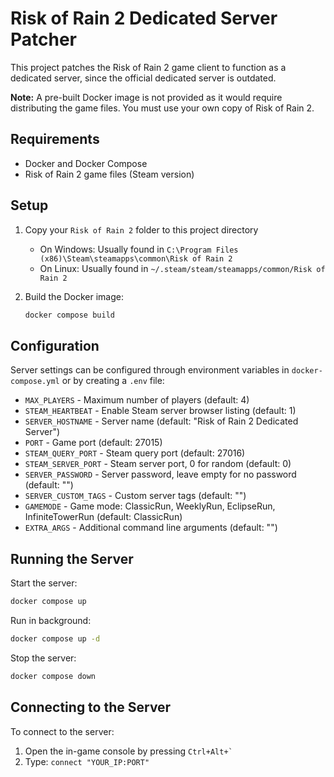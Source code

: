 # Risk of Rain 2 Dedicated Server Patcher

This project patches the Risk of Rain 2 game client to function as a dedicated server, since the official dedicated server is outdated.

**Note:** A pre-built Docker image is not provided as it would require distributing the game files. You must use your own copy of Risk of Rain 2.

## Requirements

- Docker and Docker Compose
- Risk of Rain 2 game files (Steam version)

## Setup

1. Copy your `Risk of Rain 2` folder to this project directory
   - On Windows: Usually found in `C:\Program Files (x86)\Steam\steamapps\common\Risk of Rain 2`
   - On Linux: Usually found in `~/.steam/steam/steamapps/common/Risk of Rain 2`

2. Build the Docker image:
   ```bash
   docker compose build
   ```

## Configuration

Server settings can be configured through environment variables in `docker-compose.yml` or by creating a `.env` file:

- `MAX_PLAYERS` - Maximum number of players (default: 4)
- `STEAM_HEARTBEAT` - Enable Steam server browser listing (default: 1)
- `SERVER_HOSTNAME` - Server name (default: "Risk of Rain 2 Dedicated Server")
- `PORT` - Game port (default: 27015)
- `STEAM_QUERY_PORT` - Steam query port (default: 27016)
- `STEAM_SERVER_PORT` - Steam server port, 0 for random (default: 0)
- `SERVER_PASSWORD` - Server password, leave empty for no password (default: "")
- `SERVER_CUSTOM_TAGS` - Custom server tags (default: "")
- `GAMEMODE` - Game mode: ClassicRun, WeeklyRun, EclipseRun, InfiniteTowerRun (default: ClassicRun)
- `EXTRA_ARGS` - Additional command line arguments (default: "")

## Running the Server

Start the server:
```bash
docker compose up
```

Run in background:
```bash
docker compose up -d
```

Stop the server:
```bash
docker compose down
```

## Connecting to the Server

To connect to the server:
1. Open the in-game console by pressing ``Ctrl+Alt+` ``
2. Type: `connect "YOUR_IP:PORT"`
